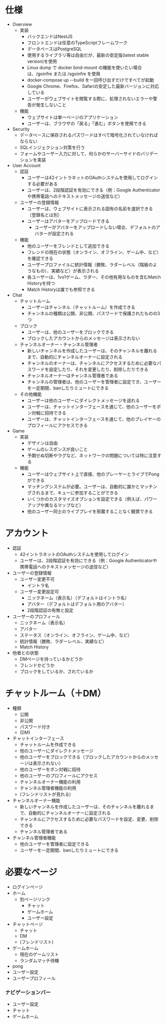# 仕様

- Overview
    - 実装
        - バックエンドはNestJS
        - フロントエンドは任意のTypeScriptフレームワーク
        - データベースはPostgreSQL
        - 使用するライブラリ等は自由だが、最新の安定版(latest stable version)を使用
        - Linux dump で docker bind-mount の機能を使いたい場合は、/goinfre または /sgoinfre を使用
        - docker-compose up --build を一回呼び出すだけですべてが起動
        - Google Chrome、Firefox、Safariの安定した最新バージョンに対応している
        - ユーザーがウェブサイトを閲覧する際に、処理されないエラーや警告が発生しないこと
    - 機能
        - ウェブサイトは単一ページのアプリケーション
        - ユーザーは、ブラウザの「戻る」「進む」ボタンを使用できる
- Security
    - データベースに保存されるパスワードはすべて暗号化されていなければならない
    - SQLインジェクション対策を行う
    - フォームやユーザー入力に対して、何らかのサーバーサイドのバリデーションを実装
- User Account
    - 認証
        - ユーザーは42イントラネットのOAuthシステムを使用してログインする必要がある
        - ユーザーは、2段階認証を有効にできる（例：Google Authenticatorや携帯電話へのテキストメッセージの送信など）
    - ユーザーの登録情報
        - ユーザーは、ウェブサイトに表示される固有の名前を選択できる（登録名とは別）
        - ユーザーはアバターをアップロードできる
            - ユーザーがアバターをアップロードしない場合、デフォルトのアバターが設定される
    - 機能
        - 他のユーザーをフレンドとして追加できる
        - フレンドの現在の状態（オンライン、オフライン、ゲーム中、など）を確認できる
        - ユーザープロファイルに統計情報（勝敗、ラダーレベル（階級のようなもの）、実績など）が表示される
        - 各ユーザーは、1vs1ゲーム、ラダー、その他有用なものを含むMatch Historyを持つ
        - Match Historyは誰でも参照できる
- Chat
    - チャットルーム
        - ユーザーはチャンネル（チャットルーム）を作成できる
        - チャンネルの種類は公開、非公開、パスワードで保護されたものの3つ
    - ブロック
        - ユーザーは、他のユーザーをブロックできる
        - ブロックしたアカウントからのメッセージは表示されない
    - チャンネルオーナー・チャンネル管理者
        - 新しいチャンネルを作成したユーザーは、そのチャンネルを離れるまで、自動的にチャンネルオーナーに設定される
        - チャンネルのオーナーは、チャンネルにアクセスするために必要なパスワードを設定したり、それを変更したり、削除したりできる
        - チャンネルオーナーはチャンネル管理者である
        - チャンネルの管理者は、他のユーザーを管理者に設定でき、ユーザーを一定期間、banしたりミュートにできる
    - その他機能
        - ユーザーは他のユーザーにダイレクトメッセージを送れる
        - ユーザーは、チャットインターフェースを通じて、他のユーザーをポン対戦に招待できる
        - ユーザーは、チャットインターフェースを通じて、他のプレイヤーのプロフィールにアクセスできる
- Game
    - 実装
        - デザインは自由
        - ゲームのレスポンスが良いこと
        - 予期せぬ切断やラグなど、ネットワークの問題については特に注意する
    - 機能
        - ユーザーはウェブサイト上で直接、他のプレーヤーとライブでPongができる
        - マッチングシステムが必要。ユーザーは、自動的に誰かとマッチングされるまで、キューに参加することができる
        - いくつかのカスタマイズオプションを設定できる（例えば、パワーアップや異なるマップなど）
        - 他のユーザー同士のライブプレイを邪魔することなく観賞できる

# アカウント

- 認証
    - 42イントラネットのOAuthシステムを使用してログイン
    - ユーザーは、2段階認証を有効にできる（例：Google Authenticatorや携帯電話へのテキストメッセージの送信など）
- ユーザーの登録情報
    - ユーザー変更不可
        - イントラ名
    - ユーザー変更設定可
        - ニックネーム（表示名）（デフォルトはイントラ名）
        - アバター（デフォルトはデフォルト用のアバター）
        - 2段階認証の有無と設定
- ユーザーのプロフィール
    - ニックネーム（表示名）
    - アバター
    - ステータス（オンライン、オフライン、ゲーム中、など）
    - 統計情報（勝敗、ラダーレベル、実績など）
    - Match History
- 他者との状態
    - DMページを持っているかどうか
    - フレンドかどうか
    - ブロックをしているか、されているか

# チャットルーム（＋DM）

- 種類
    - 公開
    - 非公開
    - パスワード付き
    - (DM)
- チャットインターフェース
    - チャットルームを作成できる
    - 他のユーザーにダイレクトメッセージ
    - 他のユーザーをブロックできる（ブロックしたアカウントからのメッセージは表示されない）
    - 他のユーザーをポン対戦に招待
    - 他のユーザーのプロフィールにアクセス
    - チャンネルオーナー機能の利用
    - チャンネル管理者機能の利用
    - (フレンドリストが見れる)
- チャンネルオーナー機能
    - 新しいチャンネルを作成したユーザーは、そのチャンネルを離れるまで、自動的にチャンネルオーナーに設定される
    - チャンネルにアクセスするために必要なパスワードを設定、変更、削除できる
    - チャンネル管理者である
- チャンネル管理者機能
    - 他のユーザーを管理者に設定できる
    - ユーザーを一定期間、banしたりミュートにできる

# 必要なページ

- ログインページ
- ホーム
    - 別ページリンク
        - チャット
        - ゲームホーム
        - ユーザー設定
- チャットページ
    - チャット
    - DM
    - (フレンドリスト)
- ゲームホーム
    - 現在のゲームリスト
    - ランダムマッチ待機
- pong
- ユーザー設定
- ユーザープロフィール

### ナビゲーションバー

- ユーザー設定
- チャット
- ゲームホーム
